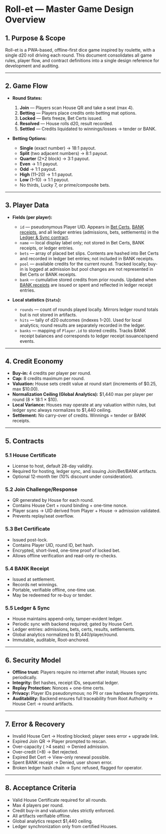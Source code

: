 # Roll-et — Master Game Design Overview

## 1. Purpose & Scope
Roll-et is a PWA-based, offline-first dice game inspired by roulette, with a single d20 roll driving each round. 
This document consolidates all game rules, player flow, and contract definitions into a single design reference for development and auditing.

---

## 2. Game Flow

- **Round States:**
  1. **Join** — Players scan House QR and take a seat (max 4).
  2. **Betting** — Players place credits onto betting mat options.
  3. **Locked** — Bets freeze, Bet Certs issued.
  4. **Resolved** — House rolls d20, result recorded.
  5. **Settled** — Credits liquidated to winnings/losses → tender or BANK.

- **Betting Options:**
  - **Single** (exact number) → 18:1 payout.
  - **Split** (two adjacent numbers) → 8:1 payout.
  - **Quarter** (2×2 block) → 3:1 payout.
  - **Even** → 1:1 payout.
  - **Odd** → 1:1 payout.
  - **High** (11–20) → 1:1 payout.
  - **Low** (1–10) → 1:1 payout.
  - No thirds, Lucky 7, or prime/composite bets.

---

## 3. Player Data

- **Fields (per player):**
  - `id` — pseudonymous Player UID. Appears in [Bet Certs](bet_certificate_contract.md), [BANK receipts](bank_receipt_contract.md), and all ledger entries (admissions, bets, settlements) in the [Ledger & Sync contract](ledger_sync_contract.md).
  - `name` — local display label only; not stored in Bet Certs, BANK receipts, or ledger entries.
  - `bets` — array of placed bet slips. Contents are hashed into Bet Certs and recorded in ledger bet entries; not included in BANK receipts.
  - `pool` — available credits for the current round. Tracked locally; buy-in is logged at admission but pool changes are not represented in Bet Certs or BANK receipts.
  - `bank` — cumulative stored credits from prior rounds. Updated when [BANK receipts](bank_receipt_contract.md) are issued or spent and reflected in ledger receipt entries.

- **Local statistics (`Stats`):**
  - `rounds` — count of rounds played locally. Mirrors ledger round totals but is not stored in artifacts.
  - `hits` — tally of d20 outcomes (indexes 1–20). Used for local analytics; round results are separately recorded in the ledger.
  - `banks` — mapping of `Player.id` to stored credits. Tracks BANK receipt balances and corresponds to ledger receipt issuance/spend events.

---

## 4. Credit Economy

- **Buy-in:** 4 credits per player per round.
- **Cap:** 8 credits maximum per round.
- **Valuation:** House sets credit value at round start (increments of $0.25, max $10.00).
- **Normalization Ceiling (Global Analytics):** $1,440 max per player per round (8 × 18:1 × $10).
- **Local Variance:** Houses may operate at any valuation within rules, but ledger sync always normalizes to $1,440 ceiling.
- **Settlement:** No carry-over of credits. Winnings = tender or BANK receipts.

---

## 5. Contracts

### 5.1 House Certificate
- License to host, default 28-day validity.
- Required for hosting, ledger sync, and issuing Join/Bet/BANK artifacts.
- Optional 12-month tier (10% discount under consideration).

### 5.2 Join Challenge/Response
- QR generated by House for each round.
- Contains House Cert + round binding + one-time nonce.
- Player scans → UID derived from Player + House → admission validated.
- Prevents replay/seat overflow.

### 5.3 Bet Certificate
- Issued post-lock.
- Contains Player UID, round ID, bet hash.
- Encrypted, short-lived, one-time proof of locked bet.
- Allows offline verification and read-only re-checks.

### 5.4 BANK Receipt
- Issued at settlement.
- Records net winnings.
- Portable, verifiable offline, one-time use.
- May be redeemed for re-buy or tender.

### 5.5 Ledger & Sync
- House maintains append-only, tamper-evident ledger.
- Periodic sync with backend required; gated by House Cert.
- Ledger entries: admissions, bets, certs, results, settlements.
- Global analytics normalized to $1,440/player/round.
- Immutable, auditable, Root-anchored.

---

## 6. Security Model

- **Offline trust:** Players require no internet after install; Houses sync periodically.
- **Integrity:** Bet hashes, receipt IDs, sequential ledger.
- **Replay Protection:** Nonces + one-time certs.
- **Privacy:** Player IDs pseudonymous; no PII or raw hardware fingerprints.
- **Auditability:** Backend ensures full traceability from Root Authority → House Cert → round artifacts.

---

## 7. Error & Recovery

- Invalid House Cert → Hosting blocked; player sees error + upgrade link.
- Expired Join QR → Player prompted to rescan.
- Over-capacity ( >4 seats) → Denied admission.
- Over-credit (>8) → Bet rejected.
- Expired Bet Cert → View-only renewal possible.
- Spent BANK receipt → Denied, user shown error.
- Broken ledger hash chain → Sync refused, flagged for operator.

---

## 8. Acceptance Criteria

- Valid House Certificate required for all rounds.
- Max 4 players per round.
- Credit buy-in and valuation rules strictly enforced.
- All artifacts verifiable offline.
- Global analytics respect $1,440 ceiling.
- Ledger synchronization only from certified Houses.
